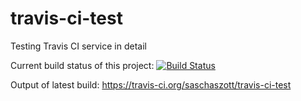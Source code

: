 # travis-ci-test
Testing Travis CI service in detail

Current build status of this project: [![Build Status](https://travis-ci.org/saschaszott/travis-ci-test.svg?branch=master)](https://travis-ci.org/saschaszott/travis-ci-test)

Output of latest build: https://travis-ci.org/saschaszott/travis-ci-test
